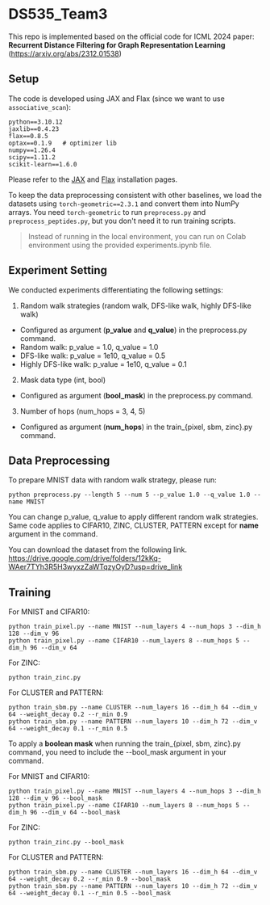 # DS535_Team3

This repo is implemented based on the official code for ICML 2024 paper: **Recurrent Distance Filtering for Graph Representation Learning** (https://arxiv.org/abs/2312.01538)

## Setup

The code is developed using JAX and Flax (since we want to use `associative_scan`):

```
python==3.10.12
jaxlib==0.4.23
flax==0.8.5
optax==0.1.9   # optimizer lib
numpy==1.26.4
scipy==1.11.2
scikit-learn==1.6.0
```
Please refer to the [JAX](https://jax.readthedocs.io/en/latest/installation.html) and [Flax](https://github.com/google/flax?tab=readme-ov-file#quick-install) installation pages.

To keep the data preprocessing consistent with other baselines, we load the datasets using `torch-geometric==2.3.1` and convert them into NumPy arrays.
You need `torch-geometric` to run `preprocess.py` and `preprocess_peptides.py`, but you don't need it to run training scripts.

> Instead of running in the local environment, you can run on Colab environment using the provided experiments.ipynb file.

## Experiment Setting

We conducted experiments differentiating the following settings:
1. Random walk strategies (random walk, DFS-like walk, highly DFS-like walk)
  - Configured as argument (**p_value** and **q_value**) in the preprocess.py command.
  - Random walk: p_value = 1.0, q_value = 1.0
  - DFS-like walk: p_value = 1e10, q_value = 0.5
  - Highly DFS-like walk: p_value = 1e10, q_value = 0.1
2. Mask data type (int, bool)
  - Configured as argument (**bool_mask**) in the preprocess.py command.
3. Number of hops (num_hops = 3, 4, 5)
  - Configured as argument (**num_hops**) in the train_{pixel, sbm, zinc}.py command.

## Data Preprocessing

To prepare MNIST data with random walk strategy, please run:
```
python preprocess.py --length 5 --num 5 --p_value 1.0 --q_value 1.0 --name MNIST
```
You can change p_value, q_value to apply different random walk strategies.  
Same code applies to CIFAR10, ZINC, CLUSTER, PATTERN except for **name** argument in the command.  

You can download the dataset from the following link.  
https://drive.google.com/drive/folders/12kKq-WAer7TYh3R5H3wyxzZaWTqzyOyD?usp=drive_link


## Training

For MNIST and CIFAR10:
```
python train_pixel.py --name MNIST --num_layers 4 --num_hops 3 --dim_h 128 --dim_v 96
python train_pixel.py --name CIFAR10 --num_layers 8 --num_hops 5 --dim_h 96 --dim_v 64
```

For ZINC:
```
python train_zinc.py
```
For CLUSTER and PATTERN:
```
python train_sbm.py --name CLUSTER --num_layers 16 --dim_h 64 --dim_v 64 --weight_decay 0.2 --r_min 0.9
python train_sbm.py --name PATTERN --num_layers 10 --dim_h 72 --dim_v 64 --weight_decay 0.1 --r_min 0.5
```

To apply a **boolean mask** when running the train_{pixel, sbm, zinc}.py command, you need to include the --bool_mask argument in your command.

For MNIST and CIFAR10:
```
python train_pixel.py --name MNIST --num_layers 4 --num_hops 3 --dim_h 128 --dim_v 96 --bool_mask
python train_pixel.py --name CIFAR10 --num_layers 8 --num_hops 5 --dim_h 96 --dim_v 64 --bool_mask
```

For ZINC:
```
python train_zinc.py --bool_mask
```
For CLUSTER and PATTERN:
```
python train_sbm.py --name CLUSTER --num_layers 16 --dim_h 64 --dim_v 64 --weight_decay 0.2 --r_min 0.9 --bool_mask
python train_sbm.py --name PATTERN --num_layers 10 --dim_h 72 --dim_v 64 --weight_decay 0.1 --r_min 0.5 --bool_mask